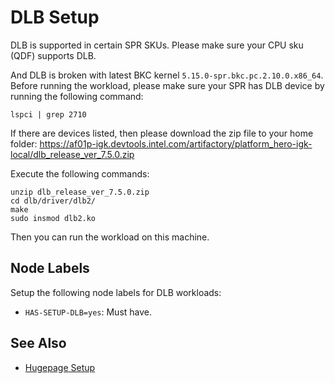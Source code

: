 
# DLB Setup

DLB is supported in certain SPR SKUs. Please make sure your CPU sku (QDF) supports DLB.  

And DLB is broken with latest BKC kernel `5.15.0-spr.bkc.pc.2.10.0.x86_64`.
Before running the workload, please make sure your SPR has DLB device by running the following command:

```shell
lspci | grep 2710
```

If there are devices listed, then please download the zip file to your home folder: https://af01p-igk.devtools.intel.com/artifactory/platform_hero-igk-local/dlb_release_ver_7.5.0.zip

Execute the following commands:

```shell
unzip dlb_release_ver_7.5.0.zip
cd dlb/driver/dlb2/
make
sudo insmod dlb2.ko
```

Then you can run the workload on this machine.


## Node Labels

Setup the following node labels for DLB workloads:

- `HAS-SETUP-DLB=yes`: Must have.

## See Also

- [Hugepage Setup][Hugepage Setup]

[Hugepage Setup]: setup-hugepage.md

